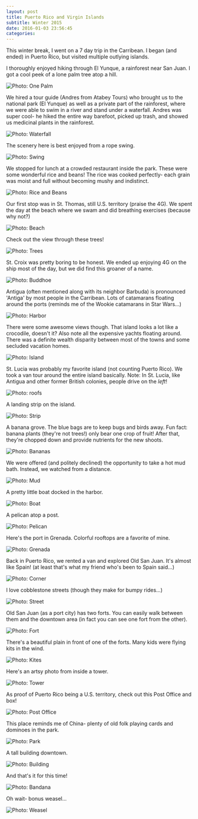 ```yaml
---
layout: post
title: Puerto Rico and Virgin Islands
subtitle: Winter 2015
date: 2016-01-03 23:56:45
categories: 
---
```

This winter break, I went on a 7 day trip in the Carribean. I began (and ended) in Puerto Rico, but visited multiple outlying islands.

I thoroughly enjoyed hiking through El Yunque, a rainforest near San Juan. I got a cool peek of a lone palm tree atop a hill.

<img alt="Photo: One Palm" src="http://brianmlin.com/Images/PuertoRico/onePalm.jpg" >

We hired a tour guide (Andres from Atabey Tours) who brought us to the national park (El Yunque) as well as a private part of the rainforest, where we were able to swim in a river and stand under a waterfall. Andres was super cool- he hiked the entire way barefoot, picked up trash, and showed us medicinal plants in the rainforest.

<img alt="Photo: Waterfall" src="http://brianmlin.com/Images/PuertoRico/waterfall.jpg" >

The scenery here is best enjoyed from a rope swing.  

<img alt="Photo: Swing" src="http://brianmlin.com/Images/PuertoRico/swing.jpg" >

We stopped for lunch at a crowded restaurant inside the park. These were some wonderful rice and beans! The rice was cooked perfectly- each grain was moist and full without becoming mushy and indistinct.

<img alt="Photo: Rice and Beans" src="http://brianmlin.com/Images/PuertoRico/beans.jpg" >

Our first stop was in St. Thomas, still U.S. territory (praise the 4G). We spent the day at the beach where we swam and did breathing exercises (because why not?)

<img alt="Photo: Beach" src="http://brianmlin.com/Images/PuertoRico/breathing.jpg" >

Check out the view through these trees!  

<img alt="Photo: Trees" src="http://brianmlin.com/Images/PuertoRico/palms.jpg" >

St. Croix was pretty boring to be honest. We ended up enjoying 4G on the ship most of the day, but we did find this groaner of a name.

<img alt="Photo: Buddhoe" src="http://brianmlin.com/Images/PuertoRico/buddhoe.jpg" >

Antigua (often mentioned along with its neighbor Barbuda) is pronounced 'Antiga' by most people in the Carribean. Lots of catamarans floating around the ports (reminds me of the Wookie catamarans in Star Wars...)

<img alt="Photo: Harbor" src="http://brianmlin.com/Images/PuertoRico/harbor.jpg" >

There were some awesome views though. That island looks a lot like a crocodile, doesn't it? Also note all the expensive yachts floating around. There was a definite wealth disparity between most of the towns and some secluded vacation homes.

<img alt="Photo: Island" src="http://brianmlin.com/Images/PuertoRico/crocodile.jpg" >

St. Lucia was probably my favorite island (not counting Puerto Rico). We took a van tour around the entire island basically. Note: In St. Lucia, like Antigua and other former British colonies, people drive on the *left*!

<img alt="Photo: roofs" src="http://brianmlin.com/Images/PuertoRico/roofs.jpg" >

A landing strip on the island.

<img alt="Photo: Strip" src="http://brianmlin.com/Images/PuertoRico/landing.jpg" >

A banana grove. The blue bags are to keep bugs and birds away. Fun fact: banana plants (they're not trees!) only bear one crop of fruit! After that, they're chopped down and provide nutrients for the new shoots.  

<img alt="Photo: Bananas" src="http://brianmlin.com/Images/PuertoRico/grove.jpg" >

We were offered (and politely declined) the opportunity to take a hot mud bath. Instead, we watched from a distance.  

<img alt="Photo: Mud" src="http://brianmlin.com/Images/PuertoRico/mud.jpg" >

A pretty little boat docked in the harbor.  

<img alt="Photo: Boat" src="http://brianmlin.com/Images/PuertoRico/boat.jpg" >

A pelican atop a post.  

<img alt="Photo: Pelican" src="http://brianmlin.com/Images/PuertoRico/pelican.jpg" >

Here's the port in Grenada. Colorful rooftops are a favorite of mine.

<img alt="Photo: Grenada" src="http://brianmlin.com/Images/PuertoRico/port.jpg" >

Back in Puerto Rico, we rented a van and explored Old San Juan. It's almost like Spain! (at least that's what my friend who's been to Spain said...)

<img alt="Photo: Corner" src="http://brianmlin.com/Images/PuertoRico/corner.jpg" >

I love cobblestone streets (though they make for bumpy rides...)

<img alt="Photo: Street" src="http://brianmlin.com/Images/PuertoRico/street.jpg" >

Old San Juan (as a port city) has two forts. You can easily walk between them and the downtown area (in fact you can see one fort from the other).

<img alt="Photo: Fort" src="http://brianmlin.com/Images/PuertoRico/fort.jpg" >

There's a beautiful plain in front of one of the forts. Many kids were flying kits in the wind.

<img alt="Photo: Kites" src="http://brianmlin.com/Images/PuertoRico/plains.jpg" >

Here's an artsy photo from inside a tower.

<img alt="Photo: Tower" src="http://brianmlin.com/Images/PuertoRico/focus.jpg" >

As proof of Puerto Rico being a U.S. territory, check out this Post Office and box!

<img alt="Photo: Post Office" src="http://brianmlin.com/Images/PuertoRico/postOfficeBox.jpg" >

This place reminds me of China- plenty of old folk playing cards and dominoes in the park.

<img alt="Photo: Park" src="http://brianmlin.com/Images/PuertoRico/parkCards.jpg" >

A tall building downtown.

<img alt="Photo: Building" src="http://brianmlin.com/Images/PuertoRico/building.jpg" >

And that's it for this time!

<img alt="Photo: Bandana" src="http://brianmlin.com/Images/PuertoRico/bandana.jpg" >

Oh wait- bonus weasel...

<img alt="Photo: Weasel" src="http://brianmlin.com/Images/PuertoRico/weasel.jpg" >
